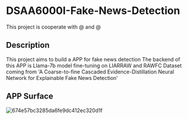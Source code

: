 # DSAA6000I-Fake-News-Detection

This project is cooperate with @ and @

## Description
This project aims to build a APP for fake news detection
The backend of this APP is Llama-7b model fine-tuning on LIARRAW and RAWFC Dataset coming from 'A Coarse-to-fine Cascaded Evidence-Distillation Neural Network for Explainable Fake News Detection'

## APP Surface
![674e57bc3285da6fe9dc412ec320d1f](https://github.com/Kainan-Liu/DSAA6000I-Fake-News-Detection/assets/146005327/c446206a-b366-4c63-a5b4-b91f68307cde)
